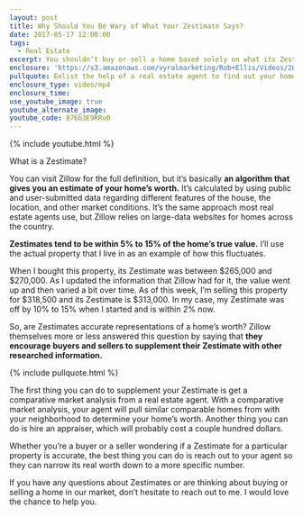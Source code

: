 ```yaml
---
layout: post
title: Why Should You Be Wary of What Your Zestimate Says?
date: 2017-05-17 12:00:00
tags:
  - Real Estate
excerpt: You shouldn’t buy or sell a home based solely on what its Zestimate says it’s worth. Here’s why.
enclosure: 'https://s3.amazonaws.com/vyralmarketing/Rob+Ellis/Videos/2017/Why+Should+You+Be+Wary+of+What+Your+Zestimate+Says%253F+-+Central+Ohio+Real+Estate+Agent.mp4'
pullquote: Enlist the help of a real estate agent to find out your home’s true worth.
enclosure_type: video/mp4
enclosure_time:
use_youtube_image: true
youtube_alternate_image:
youtube_code: 876b3E9RRu0
---
```



{% include youtube.html %}

What is a Zestimate?

You can visit Zillow for the full definition, but it’s basically **an algorithm that gives you an estimate of your home’s worth.** It’s calculated by using public and user-submitted data regarding different features of the house, the location, and other market conditions. It’s the same approach most real estate agents use, but Zillow relies on large-data websites for homes across the country.

**Zestimates tend to be within 5% to 15% of the home’s true value.** I’ll use the actual property that I live in as an example of how this fluctuates.

When I bought this property, its Zestimate was between $265,000 and $270,000. As I updated the information that Zillow had for it, the value went up and then varied a bit over time. As of this week, I’m selling this property for $318,500 and its Zestimate is $313,000. In my case, my Zestimate was off by 10% to 15% when I started and is within 2% now.

So, are Zestimates accurate representations of a home’s worth? Zillow themselves more or less answered this question by saying that **they encourage buyers and sellers to supplement their Zestimate with other researched information.**

{% include pullquote.html %}

The first thing you can do to supplement your Zestimate is get a comparative market analysis from a real estate agent. With a comparative market analysis, your agent will pull similar comparable homes from with your neighborhood to determine your home’s worth. Another thing you can do is hire an appraiser, which will probably cost a couple hundred dollars.

Whether you’re a buyer or a seller wondering if a Zestimate for a particular property is accurate, the best thing you can do is reach out to your agent so they can narrow its real worth down to a more specific number.

If you have any questions about Zestimates or are thinking about buying or selling a home in our market, don’t hesitate to reach out to me. I would love the chance to help you.
